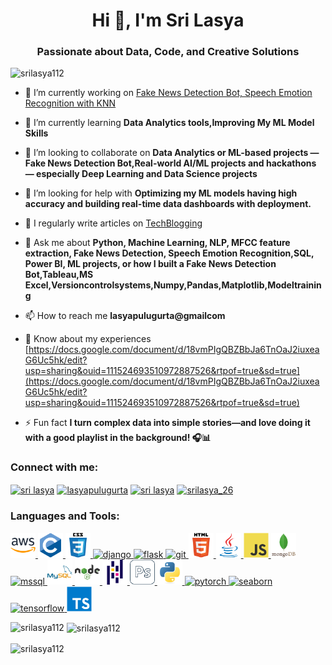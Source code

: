 <h1 align="center">Hi 👋, I'm Sri Lasya</h1>
<h3 align="center">Passionate about Data, Code, and Creative Solutions</h3>

<p align="left"> <img src="https://komarev.com/ghpvc/?username=srilasya112&label=Profile%20views&color=0e75b6&style=flat" alt="srilasya112" /> </p>

- 🔭 I’m currently working on [Fake News Detection Bot, Speech Emotion Recognition with KNN](https://github.com/Srilasya112/Speech-Emotion-Recognition-using-KNN-Final-Year-Project)

- 🌱 I’m currently learning **Data Analytics tools,Improving My ML Model Skills**

- 👯 I’m looking to collaborate on **Data Analytics or ML-based projects — Fake News Detection Bot,Real-world AI/ML projects and hackathons — especially Deep Learning and Data Science projects**

- 🤝 I’m looking for help with **Optimizing my ML models having high accuracy and building real-time data dashboards with deployment.**

- 📝 I regularly write articles on [TechBlogging](TechBlogging)

- 💬 Ask me about **Python, Machine Learning, NLP, MFCC feature extraction, Fake News Detection, Speech Emotion Recognition,SQL, Power BI, ML projects, or how I built a Fake News Detection Bot,Tableau,MS Excel,Versioncontrolsystems,Numpy,Pandas,Matplotlib,Modeltraining**

- 📫 How to reach me **lasyapulugurta@gmailcom**

- 📄 Know about my experiences [https://docs.google.com/document/d/18vmPIgQBZBbJa6TnOaJ2iuxeaG6Uc5hk/edit?usp=sharing&ouid=111524693510972887526&rtpof=true&sd=true](https://docs.google.com/document/d/18vmPIgQBZBbJa6TnOaJ2iuxeaG6Uc5hk/edit?usp=sharing&ouid=111524693510972887526&rtpof=true&sd=true)

- ⚡ Fun fact **I turn complex data into simple stories—and love doing it with a good playlist in the background! 🎧📊**

<h3 align="left">Connect with me:</h3>
<p align="left">
<a href="https://linkedin.com/in/sri lasya" target="blank"><img align="center" src="https://raw.githubusercontent.com/rahuldkjain/github-profile-readme-generator/master/src/images/icons/Social/linked-in-alt.svg" alt="sri lasya" height="30" width="40" /></a>
<a href="https://www.codechef.com/users/lasyapulugurta" target="blank"><img align="center" src="https://cdn.jsdelivr.net/npm/simple-icons@3.1.0/icons/codechef.svg" alt="lasyapulugurta" height="30" width="40" /></a>
<a href="https://www.hackerrank.com/sri lasya" target="blank"><img align="center" src="https://raw.githubusercontent.com/rahuldkjain/github-profile-readme-generator/master/src/images/icons/Social/hackerrank.svg" alt="sri lasya" height="30" width="40" /></a>
<a href="https://www.leetcode.com/srilasya_26" target="blank"><img align="center" src="https://raw.githubusercontent.com/rahuldkjain/github-profile-readme-generator/master/src/images/icons/Social/leet-code.svg" alt="srilasya_26" height="30" width="40" /></a>
</p>

<h3 align="left">Languages and Tools:</h3>
<p align="left"> <a href="https://aws.amazon.com" target="_blank" rel="noreferrer"> <img src="https://raw.githubusercontent.com/devicons/devicon/master/icons/amazonwebservices/amazonwebservices-original-wordmark.svg" alt="aws" width="40" height="40"/> </a> <a href="https://www.cprogramming.com/" target="_blank" rel="noreferrer"> <img src="https://raw.githubusercontent.com/devicons/devicon/master/icons/c/c-original.svg" alt="c" width="40" height="40"/> </a> <a href="https://www.w3schools.com/css/" target="_blank" rel="noreferrer"> <img src="https://raw.githubusercontent.com/devicons/devicon/master/icons/css3/css3-original-wordmark.svg" alt="css3" width="40" height="40"/> </a> <a href="https://www.djangoproject.com/" target="_blank" rel="noreferrer"> <img src="https://cdn.worldvectorlogo.com/logos/django.svg" alt="django" width="40" height="40"/> </a> <a href="https://flask.palletsprojects.com/" target="_blank" rel="noreferrer"> <img src="https://www.vectorlogo.zone/logos/pocoo_flask/pocoo_flask-icon.svg" alt="flask" width="40" height="40"/> </a> <a href="https://git-scm.com/" target="_blank" rel="noreferrer"> <img src="https://www.vectorlogo.zone/logos/git-scm/git-scm-icon.svg" alt="git" width="40" height="40"/> </a> <a href="https://www.w3.org/html/" target="_blank" rel="noreferrer"> <img src="https://raw.githubusercontent.com/devicons/devicon/master/icons/html5/html5-original-wordmark.svg" alt="html5" width="40" height="40"/> </a> <a href="https://www.java.com" target="_blank" rel="noreferrer"> <img src="https://raw.githubusercontent.com/devicons/devicon/master/icons/java/java-original.svg" alt="java" width="40" height="40"/> </a> <a href="https://developer.mozilla.org/en-US/docs/Web/JavaScript" target="_blank" rel="noreferrer"> <img src="https://raw.githubusercontent.com/devicons/devicon/master/icons/javascript/javascript-original.svg" alt="javascript" width="40" height="40"/> </a> <a href="https://www.mongodb.com/" target="_blank" rel="noreferrer"> <img src="https://raw.githubusercontent.com/devicons/devicon/master/icons/mongodb/mongodb-original-wordmark.svg" alt="mongodb" width="40" height="40"/> </a> <a href="https://www.microsoft.com/en-us/sql-server" target="_blank" rel="noreferrer"> <img src="https://www.svgrepo.com/show/303229/microsoft-sql-server-logo.svg" alt="mssql" width="40" height="40"/> </a> <a href="https://www.mysql.com/" target="_blank" rel="noreferrer"> <img src="https://raw.githubusercontent.com/devicons/devicon/master/icons/mysql/mysql-original-wordmark.svg" alt="mysql" width="40" height="40"/> </a> <a href="https://nodejs.org" target="_blank" rel="noreferrer"> <img src="https://raw.githubusercontent.com/devicons/devicon/master/icons/nodejs/nodejs-original-wordmark.svg" alt="nodejs" width="40" height="40"/> </a> <a href="https://pandas.pydata.org/" target="_blank" rel="noreferrer"> <img src="https://raw.githubusercontent.com/devicons/devicon/2ae2a900d2f041da66e950e4d48052658d850630/icons/pandas/pandas-original.svg" alt="pandas" width="40" height="40"/> </a> <a href="https://www.photoshop.com/en" target="_blank" rel="noreferrer"> <img src="https://raw.githubusercontent.com/devicons/devicon/master/icons/photoshop/photoshop-line.svg" alt="photoshop" width="40" height="40"/> </a> <a href="https://www.python.org" target="_blank" rel="noreferrer"> <img src="https://raw.githubusercontent.com/devicons/devicon/master/icons/python/python-original.svg" alt="python" width="40" height="40"/> </a> <a href="https://pytorch.org/" target="_blank" rel="noreferrer"> <img src="https://www.vectorlogo.zone/logos/pytorch/pytorch-icon.svg" alt="pytorch" width="40" height="40"/> </a> <a href="https://seaborn.pydata.org/" target="_blank" rel="noreferrer"> <img src="https://seaborn.pydata.org/_images/logo-mark-lightbg.svg" alt="seaborn" width="40" height="40"/> </a> <a href="https://www.tensorflow.org" target="_blank" rel="noreferrer"> <img src="https://www.vectorlogo.zone/logos/tensorflow/tensorflow-icon.svg" alt="tensorflow" width="40" height="40"/> </a> <a href="https://www.typescriptlang.org/" target="_blank" rel="noreferrer"> <img src="https://raw.githubusercontent.com/devicons/devicon/master/icons/typescript/typescript-original.svg" alt="typescript" width="40" height="40"/> </a> </p>

<p><img align="left" src="https://github-readme-stats.vercel.app/api/top-langs?username=srilasya112&show_icons=true&locale=en&layout=compact" alt="srilasya112" /></p>

<p>&nbsp;<img align="center" src="https://github-readme-stats.vercel.app/api?username=srilasya112&show_icons=true&locale=en" alt="srilasya112" /></p>

<p><img align="center" src="https://github-readme-streak-stats.herokuapp.com/?user=srilasya112&" alt="srilasya112" /></p>
